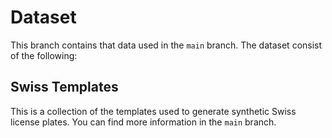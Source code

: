 # Dataset

This branch contains that data used in the `main` branch. The dataset consist of the following:

## Swiss Templates

This is a collection of the templates used to generate synthetic Swiss license plates. You can find more information in the `main` branch.